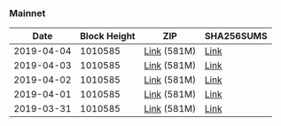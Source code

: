 ### Mainnet

|    Date    | Block Height | ZIP | SHA256SUMS |
| ---------- | ------------ | --- | ---------- |
| 2019-04-04 | 1010585 | [Link](https://s3-ap-southeast-2.amazonaws.com/ion-bootstrap/mainnet/2019-04-04/bootstrap.dat.zip) (581M) | [Link](https://s3-ap-southeast-2.amazonaws.com/ion-bootstrap/mainnet/2019-04-04/SHA256SUMS) |
| 2019-04-03 | 1010585 | [Link](https://s3-ap-southeast-2.amazonaws.com/ion-bootstrap/mainnet/2019-04-03/bootstrap.dat.zip) (581M) | [Link](https://s3-ap-southeast-2.amazonaws.com/ion-bootstrap/mainnet/2019-04-03/SHA256SUMS) |
| 2019-04-02 | 1010585 | [Link](https://s3-ap-southeast-2.amazonaws.com/ion-bootstrap/mainnet/2019-04-02/bootstrap.dat.zip) (581M) | [Link](https://s3-ap-southeast-2.amazonaws.com/ion-bootstrap/mainnet/2019-04-02/SHA256SUMS) |
| 2019-04-01 | 1010585 | [Link](https://s3-ap-southeast-2.amazonaws.com/ion-bootstrap/mainnet/2019-04-01/bootstrap.dat.zip) (581M) | [Link](https://s3-ap-southeast-2.amazonaws.com/ion-bootstrap/mainnet/2019-04-01/SHA256SUMS) |
| 2019-03-31 | 1010585 | [Link](https://s3-ap-southeast-2.amazonaws.com/ion-bootstrap/mainnet/2019-03-31/bootstrap.dat.zip) (581M) | [Link](https://s3-ap-southeast-2.amazonaws.com/ion-bootstrap/mainnet/2019-03-31/SHA256SUMS) |
